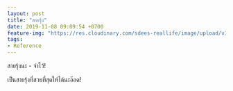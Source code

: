 ```yaml
---
layout: post
title: "สายรุ้ง"
date: 2019-11-08 09:09:54 +0700
feature-img: "https://res.cloudinary.com/sdees-reallife/image/upload/v1555658919/sample_feature_img.png"
tags:
- Reference
---
```

สายรุ้งนะ - จำไว้!

<i class="fa fa-child" style="color:plum"></i>

เป็นสายรุ้งที่สวยที่สุดให้ได้นะอ๊อด!
